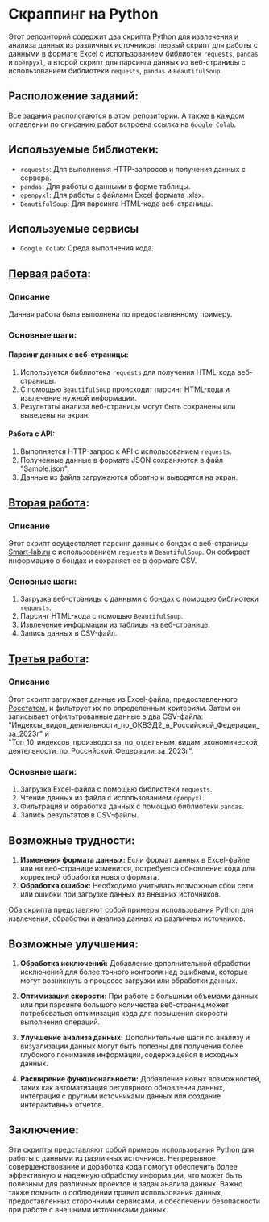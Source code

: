 # Скраппинг на Python

Этот репозиторий содержит два скрипта Python для извлечения и анализа данных из различных источников: первый скрипт для работы с данными в формате Excel с использованием библиотек `requests`, `pandas` и `openpyxl`, а второй скрипт для парсинга данных из веб-страницы с использованием библиотеки `requests`, `pandas` и `BeautifulSoup`.

## Расположение заданий:
Все задания распологаются в этом репозитории. А также в каждом оглавлении по описанию работ встроена ссылка на `Google Colab`.

## Используемые библиотеки:

- `requests`: Для выполнения HTTP-запросов и получения данных с сервера.
- `pandas`: Для работы с данными в форме таблицы.
- `openpyxl`: Для работы с файлами Excel формата .xlsx.
- `BeautifulSoup`: Для парсинга HTML-кода веб-страницы.

## Используемые сервисы
- `Google Colab`: Среда выполнения кода.

## [Первая работа](https://colab.research.google.com/drive/1QA4R8kJdEqUhdybiWGUHX-8BlL8FL_CX?usp=sharing):
### Описание
Данная работа была выполнена по предоставленному примеру.

### Основные шаги:
#### Парсинг данных с веб-страницы:
1. Используется библиотека `requests` для получения HTML-кода веб-страницы.
2. С помощью `BeautifulSoup` происходит парсинг HTML-кода и извлечение нужной информации.
3. Результаты анализа веб-страницы могут быть сохранены или выведены на экран.

#### Работа с API:
1. Выполняется HTTP-запрос к API с использованием `requests`.
2. Полученные данные в формате JSON сохраняются в файл "Sample.json".
3. Данные из файла загружаются обратно и выводятся на экран.

## [Вторая работа](https://colab.research.google.com/drive/1x3-u1Sj7fvyQ76FUFbX_S73ps3k2dYtB?usp=sharing):
### Описание
Этот скрипт осуществляет парсинг данных о бондах с веб-страницы [Smart-lab.ru](https://smart-lab.ru/q/bonds/) с использованием `requests` и `BeautifulSoup`. Он собирает информацию о бондах и сохраняет ее в формате CSV.

### Основные шаги:
1. Загрузка веб-страницы с данными о бондах с помощью библиотеки `requests`.
2. Парсинг HTML-кода с помощью `BeautifulSoup`.
3. Извлечение информации из таблицы на веб-странице.
4. Запись данных в CSV-файл.

## [Третья работа](https://colab.research.google.com/drive/1ZCT1a1xuQC0uv-2aDUvRBBu0mjJhRRoR?usp=sharing):
### Описание
Этот скрипт загружает данные из Excel-файла, предоставленного [Росстатом](https://rosstat.gov.ru), и фильтрует их по определенным критериям. Затем он записывает отфильтрованные данные в два CSV-файла: "Индексы_видов_деятельности_по_ОКВЭД2_в_Российской_Федерации_за_2023г" и "Топ_10_индексов_производства_по_отдельным_видам_экономической_деятельности_по_Российской_Федерации_за_2023г".

### Основные шаги:
1. Загрузка Excel-файла с помощью библиотеки `requests`.
2. Чтение данных из файла с использованием `openpyxl`.
3. Фильтрация и обработка данных с помощью библиотеки `pandas`.
4. Запись результатов в CSV-файлы.

## Возможные трудности:
1. **Изменения формата данных:** Если формат данных в Excel-файле или на веб-странице изменится, потребуется обновление кода для корректной обработки нового формата.
2. **Обработка ошибок:** Необходимо учитывать возможные сбои сети или ошибки при загрузке данных из внешних источников.

Оба скрипта представляют собой примеры использования Python для извлечения, обработки и анализа данных из различных источников.

## Возможные улучшения:

1. **Обработка исключений:** Добавление дополнительной обработки исключений для более точного контроля над ошибками, которые могут возникнуть в процессе загрузки или обработки данных.

2. **Оптимизация скорости:** При работе с большими объемами данных или при парсинге большого количества веб-страниц может потребоваться оптимизация кода для повышения скорости выполнения операций.

3. **Улучшение анализа данных:** Дополнительные шаги по анализу и визуализации данных могут быть полезны для получения более глубокого понимания информации, содержащейся в исходных данных.

4. **Расширение функциональности:** Добавление новых возможностей, таких как автоматизация регулярного обновления данных, интеграция с другими источниками данных или создание интерактивных отчетов.

## Заключение:

Эти скрипты представляют собой примеры использования Python для работы с данными из различных источников. Непрерывное совершенствование и доработка кода помогут обеспечить более эффективную и надежную обработку информации, что может быть полезным для различных проектов и задач анализа данных. Важно также помнить о соблюдении правил использования данных, предоставленных сторонними сервисами, и обеспечении безопасности при работе с внешними источниками данных.
